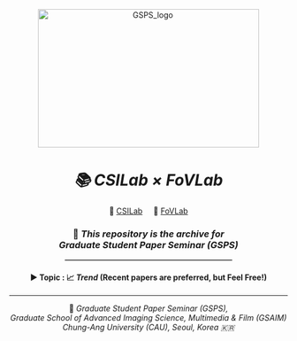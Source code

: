 <div align="center">
  <img width="400" height="250" alt="GSPS_logo" src="https://github.com/user-attachments/assets/61157f16-2b13-43ec-8b6b-5de9f20fac29" />
</div>

<div align="center">
  <h1><i>📚 CSILab × FoVLab</i></h1>
  
  <div>    
    🔗 <a href='https://www.jinhwipark.com/' target='_blank'>CSILab</a>&nbsp;&nbsp;&nbsp;&nbsp;
    🔗 <a href='http://fovlab.cau.ac.kr/' target='_blank'>FoVLab</a>
  </div>


  <h3>
    📝 <em>This repository is the archive for</em><br/>
    <strong><em>Graduate Student Paper Seminar (GSPS)</em></strong>
  </h3>

  <hr style="width:60%; border: 1px solid #ccc;" />

  <h4>
    ▶ <strong>Topic</strong> : 📈 <i>Trend</i> (Recent papers are preferred, but Feel Free!)
  </h4>
</div>

---
<div align="center">
  📍 <em>Graduate Student Paper Seminar (GSPS),</em><br/>
  <em>Graduate School of Advanced Imaging Science, Multimedia & Film (GSAIM)</em><br/>
  <em>Chung-Ang University (CAU), Seoul, Korea 🇰🇷</em>
</div>
